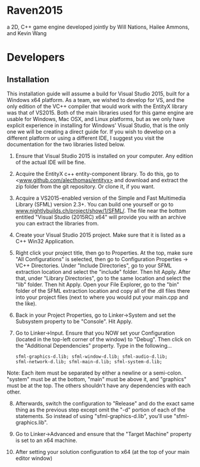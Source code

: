 # Raven2015
a 2D, C++ game engine developed jointly by Will Nations, Hailee Ammons, and Kevin Wang 

# Developers
## Installation

This installation guide will assume a build for Visual Studio 2015, built for a Windows x64 platform. As a team, we wished to develop for VS, and the only edition of the VC++ compiler that would work with the EntityX library was that of VS2015. Both of the main libraries used for this game engine are usable for Windows, Mac OSX, and Linux platforms, but as we only have explicit experience in installing for Windows' Visual Studio, that is the only one we will be creating a direct guide for. If you wish to develop on a different platform or using a different IDE, I suggest you visit the documentation for the two libraries listed below.

1. Ensure that Visual Studio 2015 is installed on your computer. Any edition of the actual IDE will be fine.

2. Acquire the EntityX c++ entity-component library. To do this, go to <www.github.com/alecthomas/entityx> and download and extract the zip folder from the git repository. Or clone it, if you want.

3. Acquire a VS2015-enabled version of the Simple and Fast Multimedia Library (SFML) version 2.3+. You can build one yourself or go to www.nightlybuilds.ch/project/show/1/SFML/. The file near the bottom entitled "Visual Studio (2015RC) x64" will provide you with an archive you can extract the libraries from.

4. Create your Visual Studio 2015 project. Make sure that it is listed as a C++ Win32 Application.

5. Right click your project title, then go to Properties. At the top, make sure "All Configurations" is selected, then go to Configuration Properties -> VC++ Directories. Under "Include Directories", go to your SFML extraction location and select the "include" folder. Then hit Apply. After that, under "Library Directories", go to the same location and select the "lib" folder. Then hit Apply. Open your File Explorer, go to the "bin" folder of the SFML extraction location and copy all of the .dll files there into your project files (next to where you would put your main.cpp and the like).

6. Back in your Project Properties, go to Linker->System and set the Subsystem property to be "Console". Hit Apply.

7. Go to Linker->Input. Ensure that you NOW set your Configuration (located in the top-left corner of the window) to "Debug". Then click on the "Additional Dependencies" property. Type in the following...

    <code>sfml-graphics-d.lib;
    sfml-window-d.lib;
    sfml-audio-d.lib;
    sfml-network-d.lib;
    sfml-main-d.lib;
    sfml-system-d.lib;</code>

Note: Each item must be separated by either a newline or a semi-colon. "system" must be at the bottom, "main" must be above it, and "graphics" must be at the top. The others shouldn't have any dependencies with each other.

8. Afterwards, switch the configuration to "Release" and do the exact same thing as the previous step except omit the "-d" portion of each of the statements. So instead of using "sfml-graphics-d.lib", you'll use "sfml-graphics.lib".

9. Go to Linker->Advanced and ensure that the "Target Machine" property is set to an x64 machine.

10. After setting your solution configuration to x64 (at the top of your main editor window)
